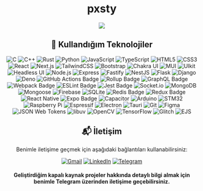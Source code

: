<div align="center">
  <h1>pxsty</h1>

  <img src="https://komarev.com/ghpvc/?username=pxsty0&style=for-the-badge">
  <h2>📌 Kullandığım Teknolojiler</h2>  
  
![C](https://img.shields.io/badge/c-%2300599C.svg?style=for-the-badge\&logo=c\&logoColor=white)
![C++](https://img.shields.io/badge/C%2B%2B-00599C?logo=cplusplus\&logoColor=fff\&style=for-the-badge)
![Rust](https://img.shields.io/badge/rust-%23000000.svg?style=for-the-badge\&logo=rust\&logoColor=white)
![Python](https://img.shields.io/badge/python-3670A0?style=for-the-badge\&logo=python\&logoColor=ffdd54)
![JavaScript](https://img.shields.io/badge/JavaScript-F7DF1E?logo=javascript\&logoColor=000\&style=for-the-badge)
![TypeScript](https://img.shields.io/badge/TypeScript-3178C6?logo=typescript\&logoColor=fff\&style=for-the-badge)
![HTML5](https://img.shields.io/badge/HTML5-E34F26?logo=html5\&logoColor=fff\&style=for-the-badge)
![CSS3](https://img.shields.io/badge/css3-%231572B6.svg?style=for-the-badge\&logo=css3\&logoColor=white)
![React](https://img.shields.io/badge/React-61DAFB?logo=react\&logoColor=000\&style=for-the-badge)
![Next.js](https://img.shields.io/badge/Next.js-000?logo=nextdotjs\&logoColor=fff\&style=for-the-badge)
![TailwindCSS](https://img.shields.io/badge/tailwindcss-%2338B2AC.svg?style=for-the-badge\&logo=tailwind-css\&logoColor=white)
![Bootstrap](https://img.shields.io/badge/bootstrap-%23563D7C.svg?style=for-the-badge\&logo=bootstrap\&logoColor=white)
![Chakra UI](https://img.shields.io/badge/Chakra%20UI-319795?logo=chakraui\&logoColor=fff\&style=for-the-badge)
![MUI](https://img.shields.io/badge/MUI-007FFF?logo=mui\&logoColor=fff\&style=for-the-badge)
![UIkit](https://img.shields.io/badge/UIkit-2396F3?logo=uikit\&logoColor=fff\&style=for-the-badge)
![Headless UI](https://img.shields.io/badge/Headless%20UI-66E3FF?logo=headlessui\&logoColor=000\&style=for-the-badge)
![Node.js](https://img.shields.io/badge/Node.js-5FA04E?logo=nodedotjs\&logoColor=fff\&style=for-the-badge)
![Express](https://img.shields.io/badge/Express-000?logo=express\&logoColor=fff\&style=for-the-badge)
![Fastify](https://img.shields.io/badge/Fastify-000?logo=fastify\&logoColor=fff\&style=for-the-badge)
![NestJS](https://img.shields.io/badge/NestJS-E0234E?logo=nestjs\&logoColor=fff\&style=for-the-badge)
![Flask](https://img.shields.io/badge/Flask-000?logo=flask\&logoColor=fff\&style=for-the-badge)
![Django](https://img.shields.io/badge/Django-092E20?logo=django\&logoColor=fff\&style=for-the-badge)
![Deno](https://img.shields.io/badge/Deno-000?logo=deno\&logoColor=fff\&style=for-the-badge)
![GitHub Actions Badge](https://img.shields.io/badge/GitHub_Actions-2088FF?logo=githubactions&logoColor=white&style=for-the-badge)
![Rollup Badge](https://img.shields.io/badge/Rollup-FEDC00?logo=rollup.js&logoColor=black&style=for-the-badge)
![GraphQL Badge](https://img.shields.io/badge/GraphQL-E10098?logo=graphql&logoColor=white&style=for-the-badge)
![Webpack Badge](https://img.shields.io/badge/Webpack-8DD6F9?logo=webpack&logoColor=black&style=for-the-badge)
![ESLint Badge](https://img.shields.io/badge/ESLint-4B32C3?logo=eslint&logoColor=white&style=for-the-badge)
![Jest Badge](https://img.shields.io/badge/Jest-C21325?logo=jest&logoColor=white&style=for-the-badge)
![Socket.io](https://img.shields.io/badge/Socket.io-010101?logo=socketdotio\&logoColor=fff\&style=for-the-badge)
![MongoDB](https://img.shields.io/badge/MongoDB-47A248?logo=mongodb\&logoColor=fff\&style=for-the-badge)
![Mongoose](https://img.shields.io/badge/Mongoose-800?logo=mongoose\&logoColor=fff\&style=for-the-badge)
![Firebase](https://img.shields.io/badge/firebase-%23039BE5.svg?style=for-the-badge\&logo=firebase)
![SQLite](https://img.shields.io/badge/sqlite-%2307405e.svg?style=for-the-badge\&logo=sqlite\&logoColor=white)
![Redis Badge](https://img.shields.io/badge/Redis-DC382D?logo=redis&logoColor=white&style=for-the-badge)
![Redux Badge](https://img.shields.io/badge/Redux-764ABC?logo=redux&logoColor=white&style=for-the-badge)
![React Native](https://img.shields.io/badge/React%20Native-20232A?style=for-the-badge\&logo=react\&logoColor=61DAFB)
![Expo Badge](https://img.shields.io/badge/Expo-1B1F23?logo=expo&logoColor=white&style=for-the-badge)
![Capacitor](https://img.shields.io/badge/Capacitor-119EFF?logo=capacitor\&logoColor=fff\&style=for-the-badge)
![Arduino](https://img.shields.io/badge/-Arduino-00979D?style=for-the-badge\&logo=Arduino\&logoColor=white)
![STM32](https://img.shields.io/badge/-STM32-03234B?style=for-the-badge\&logo=STMicroelectronics\&logoColor=white)
![Raspberry Pi](https://img.shields.io/badge/-RaspberryPi-C51A4A?style=for-the-badge\&logo=Raspberry-Pi)
![Espressif](https://img.shields.io/badge/Espressif-E7352C?logo=espressif\&logoColor=fff\&style=for-the-badge)
![Electron](https://img.shields.io/badge/Electron-47848F?logo=electron\&logoColor=fff\&style=for-the-badge)
![Tauri](https://img.shields.io/badge/Tauri-24C8D8?logo=tauri\&logoColor=fff\&style=for-the-badge)
![Git](https://img.shields.io/badge/git-%23F05033.svg?style=for-the-badge\&logo=git\&logoColor=white)
![Figma](https://img.shields.io/badge/figma-%23F24E1E.svg?style=for-the-badge\&logo=figma\&logoColor=white)
![JSON Web Tokens](https://img.shields.io/badge/JSON%20Web%20Tokens-000?logo=jsonwebtokens\&logoColor=fff\&style=for-the-badge)
![libuv](https://img.shields.io/badge/libuv-403C3D?logo=libuv\&logoColor=fff\&style=for-the-badge)
![OpenCV](https://img.shields.io/badge/opencv-%23white.svg?style=for-the-badge\&logo=opencv\&logoColor=white)
![TensorFlow](https://img.shields.io/badge/TensorFlow-%23FF6F00.svg?style=for-the-badge\&logo=TensorFlow\&logoColor=white)
![Glitch](https://img.shields.io/badge/Glitch-33F?logo=glitch\&logoColor=fff\&style=for-the-badge)
![EJS](https://img.shields.io/badge/EJS-B4CA65?logo=ejs\&logoColor=fff\&style=for-the-badge)


  <!-- 
  <h2>🚀 Geliştirdiğim Projeler</h2>
  <table>
    <tr>
      <th>Görsel</th>
      <th>Proje Adı</th>
      <th>Açıklama</th>
    </tr>
    <tr>
      <td><img src="https://github.com/deneyapkart.png" alt="Deneyap Kart IDE" width="50"></td>
      <td>Deneyap Kart IDE</td>
      <td>Sıfırdan geliştirdiğim Deneyap Kart için bir geliştirme ortamı.</td>
    </tr>
    <tr>
      <td><img src="https://github.com/pxsty0.png" alt="LizzardJS" width="50"></td>
      <td>LizzardJS</td>
      <td>Google V8 motoru kullanılarak Rust ile geliştirilmiş bir JavaScript çalışma zamanı.</td>
    </tr>
    <tr>
      <td><img src="https://github.com/pxsty0.png" alt="Daha Fazlası" width="50"></td>
      <td>Daha Fazlası</td>
      <td>Daha fazla proje için GitHub profilimi ziyaret edebilirsiniz.</td>
    </tr>
  </table>
-->
  <h2>📬 İletişim</h2>
  <p>Benimle iletişime geçmek için aşağıdaki bağlantıları kullanabilirsiniz:</p>
  
  [![Gmail](https://img.shields.io/badge/Gmail-D14836?style=for-the-badge&logo=gmail&logoColor=white)](mailto:pxsty@pxserv.net)
  [![LinkedIn](https://img.shields.io/badge/linkedin-%230077B5.svg?style=for-the-badge&logo=linkedin&logoColor=white)](https://www.linkedin.com/in/mustafakok0/)
  [![Telegram](https://img.shields.io/badge/Telegram-2CA5E0?style=for-the-badge&logo=telegram&logoColor=white)](https://t.me/pxsty)

  <h4>Geliştirdiğim kapalı kaynak projeler hakkında detaylı bilgi almak için benimle Telegram üzerinden iletişime geçebilirsiniz.</h4>
</div>
